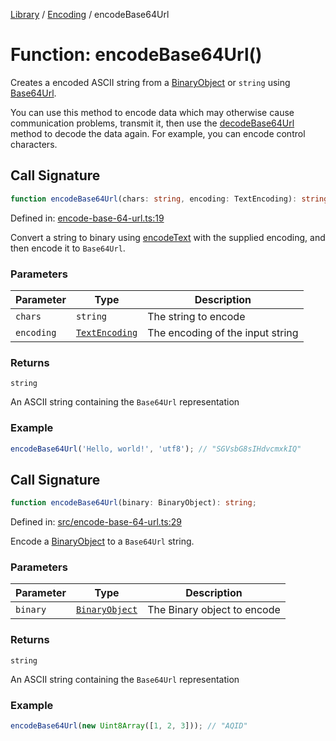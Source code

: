 <!-- markdownlint-disable -->
<!-- cspell: disable -->
[Library](../index.md) / [Encoding](./index.md) / encodeBase64Url

# Function: encodeBase64Url()

Creates a encoded ASCII string from a [BinaryObject](BinaryObject.md) or `string` using
[Base64Url](https://developer.mozilla.org/en-US/docs/Glossary/Base64).

You can use this method to encode data which may otherwise cause communication problems,
transmit it, then use the [decodeBase64Url](decodeBase64Url.md) method to decode the data again. For example, you can
encode control characters.

## Call Signature

```ts
function encodeBase64Url(chars: string, encoding: TextEncoding): string;
```

Defined in: [encode-base-64-url.ts:19](https://github.com/technobuddha/library/blob/main/src/encode-base-64-url.ts#L19)

Convert a string to binary using [encodeText](../Unicode/encodeText.md) with the supplied encoding, and then
encode it to `Base64Url`.

### Parameters

| Parameter | Type | Description |
| ------ | ------ | ------ |
| `chars` | `string` | The string to encode |
| `encoding` | [`TextEncoding`](../Unicode/TextEncoding.md) | The encoding of the input string |

### Returns

`string`

An ASCII string containing the `Base64Url` representation

### Example

```typescript
encodeBase64Url('Hello, world!', 'utf8'); // "SGVsbG8sIHdvcmxkIQ"
```

## Call Signature

```ts
function encodeBase64Url(binary: BinaryObject): string;
```

Defined in: [src/encode-base-64-url.ts:29](https://github.com/technobuddha/library/blob/main/src/encode-base-64-url.ts#L29)

Encode a [BinaryObject](BinaryObject.md) to a `Base64Url` string.

### Parameters

| Parameter | Type | Description |
| ------ | ------ | ------ |
| `binary` | [`BinaryObject`](BinaryObject.md) | The Binary object to encode |

### Returns

`string`

An ASCII string containing the `Base64Url` representation

### Example

```typescript
encodeBase64Url(new Uint8Array([1, 2, 3])); // "AQID"
```


